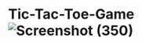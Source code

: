 # Tic-Tac-Toe-Game![Screenshot (350)](https://github.com/shivacharan143/Tic-Tac-Toe-Game/assets/108936283/9d76c482-8597-40aa-bde6-cc3663d6392c)
